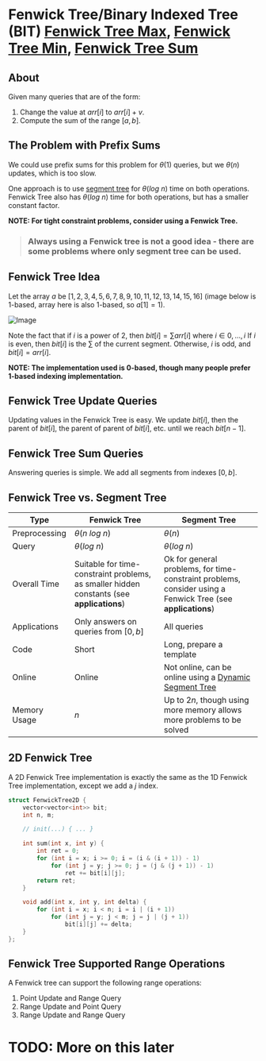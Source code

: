 # Fenwick Tree/Binary Indexed Tree (BIT) [Fenwick Tree Max](./fenwick-tree-max.cpp), [Fenwick Tree Min](./fenwick-tree-min.cpp), [Fenwick Tree Sum](./fenwick-tree-sum.cpp)

## About

Given many queries that are of the form:

1. Change the value at $arr[i]$ to $arr[i] + v$.
2. Compute the sum of the range $[a, b]$.

## The Problem with Prefix Sums

We could use prefix sums for this problem for $\theta(1)$ queries, but we $\theta(n)$ updates, which is too slow.

One approach is to use [segment tree](../segment-tree/README.md) for $\theta(log \ n)$ time on both operations. Fenwick Tree also has $\theta(log \ n)$ time for both operations, but has a smaller constant factor.

**NOTE: For tight constraint problems, consider using a Fenwick Tree.**

> ### **Always using a Fenwick tree is not a good idea - there are some problems where only segment tree can be used.**

## Fenwick Tree Idea

Let the array $a$ be $[1, 2, 3, 4, 5, 6, 7, 8, 9, 10, 11, 12, 13, 14, 15, 16]$ (image below is $1$-based, array here is also $1$-based, so $a[1] = 1$).

![Image](https://he-s3.s3.amazonaws.com/media/uploads/68f2369.jpg)

Note the fact that if $i$ is a power of $2$, then $bit[i] = \sum arr[i] \text{ where } i \in {0, ..., i}$ If $i$ is even, then $bit[i]$ is the $\sum$ of the current segment. Otherwise, $i$ is odd, and $bit[i] = arr[i]$.

**NOTE: The implementation used is $0$-based, though many people prefer $1$-based indexing implementation.**

## Fenwick Tree Update Queries

Updating values in the Fenwick Tree is easy. We update $bit[i]$, then the parent of $bit[i]$, the parent of parent of $bit[i]$, etc. until we reach $bit[n - 1]$.

## Fenwick Tree Sum Queries

Answering queries is simple. We add all segments from indexes $[0, b]$.

## Fenwick Tree vs. Segment Tree

| Type | Fenwick Tree | Segment Tree |
| --- | --- | --- |
| Preprocessing | $\theta(n \ log \ n)$ | $\theta(n)$ |
| Query | $\theta(log \ n)$ | $\theta(log \ n)$ |
| Overall Time | Suitable for time-constraint problems, as smaller hidden constants (see **applications**) | Ok for general problems, for time-constraint problems, consider using a Fenwick Tree (see **applications**) |
| Applications | Only answers on queries from $[0, b]$ | All queries |
| Code | Short | Long, prepare a template |
| Online | Online | Not online, can be online using a [Dynamic Segment Tree](https://www.geeksforgeeks.org/dynamic-segment-trees-online-queries-for-range-sum-with-point-updates/) |
| Memory Usage | $n$ | Up to $2n$, though using more memory allows more problems to be solved |

## 2D Fenwick Tree

A $2$D Fenwick Tree implementation is exactly the same as the $1$D Fenwick Tree implementation, except we add a $j$ index.

```cpp
struct FenwickTree2D {
    vector<vector<int>> bit;
    int n, m;

    // init(...) { ... }

    int sum(int x, int y) {
        int ret = 0;
        for (int i = x; i >= 0; i = (i & (i + 1)) - 1)
            for (int j = y; j >= 0; j = (j & (j + 1)) - 1)
                ret += bit[i][j];
        return ret;
    }

    void add(int x, int y, int delta) {
        for (int i = x; i < n; i = i | (i + 1))
            for (int j = y; j < m; j = j | (j + 1))
                bit[i][j] += delta;
    }
};
```

## Fenwick Tree Supported Range Operations

A Fenwick tree can support the following range operations:

1. Point Update and Range Query
2. Range Update and Point Query
3. Range Update and Range Query

# TODO: More on this later

